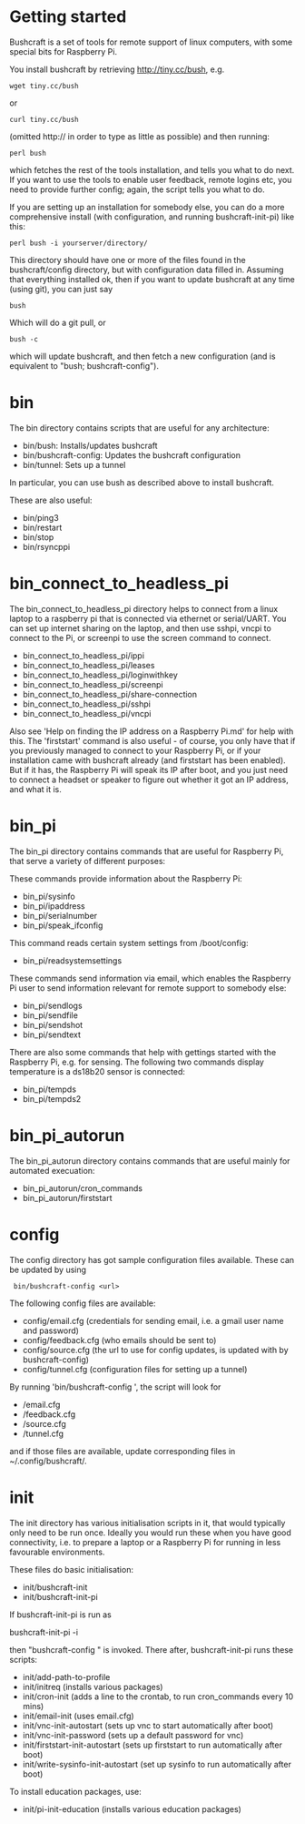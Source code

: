 Getting started
===============

Bushcraft is a set of tools for remote support of linux computers, with some special bits for Raspberry Pi.

You install bushcraft by retrieving http://tiny.cc/bush, e.g.

    wget tiny.cc/bush
or

    curl tiny.cc/bush

(omitted http:// in order to type as little as possible) and then running:

    perl bush
    
which fetches the rest of the tools installation, and tells you what to do next. If you want to use the tools to enable user feedback, remote logins etc, you need to provide further config; again, the script tells you what to do.

If you are setting up an installation for somebody else, you can do a more comprehensive install (with configuration, and running bushcraft-init-pi) like this:

    perl bush -i yourserver/directory/
   
This directory should have one or more of the files found in the bushcraft/config directory, but with configuration data filled in. Assuming that everything installed ok, then if you want to update bushcraft at any time (using git), you can just say

    bush
    
Which will do a git pull, or

    bush -c
    
which will update bushcraft, and then fetch a new configuration (and is equivalent to "bush; bushcraft-config").
    


bin
===

The bin directory contains scripts that are useful for any architecture:

- bin/bush: Installs/updates bushcraft
- bin/bushcraft-config: Updates the bushcraft configuration
- bin/tunnel: Sets up a tunnel

In particular, you can use bush as described above to install bushcraft.

These are also useful:
- bin/ping3
- bin/restart
- bin/stop
- bin/rsyncppi

bin_connect_to_headless_pi
==========================

The bin_connect_to_headless_pi directory helps to connect from a linux laptop to a raspberry pi 
that is connected via ethernet or serial/UART. You can set up internet sharing on the laptop, and then use
sshpi, vncpi to connect to the Pi, or screenpi to use the screen command to connect.

- bin_connect_to_headless_pi/ippi
- bin_connect_to_headless_pi/leases
- bin_connect_to_headless_pi/loginwithkey
- bin_connect_to_headless_pi/screenpi
- bin_connect_to_headless_pi/share-connection
- bin_connect_to_headless_pi/sshpi
- bin_connect_to_headless_pi/vncpi

Also see 'Help on finding the IP address on a Raspberry Pi.md' for help with this. The 'firststart' command is also useful - of course, you only have that if you previously managed to connect to your Raspberry Pi, or if your installation came with bushcraft already (and firststart has been enabled). But if it has, the Raspberry Pi will speak its IP after boot, and you just need to connect a headset or speaker to figure out whether it got an IP address, and what it is.

bin_pi
======

The bin_pi directory contains commands that are useful for Raspberry Pi, that serve a variety of different purposes:

These commands provide information about the Raspberry Pi:
- bin_pi/sysinfo
- bin_pi/ipaddress
- bin_pi/serialnumber
- bin_pi/speak_ifconfig

This command reads certain system settings from /boot/config:
- bin_pi/readsystemsettings

These commands send information via email, which enables the 
Raspberry Pi user to send information relevant for remote support to somebody else:
- bin_pi/sendlogs
- bin_pi/sendfile
- bin_pi/sendshot
- bin_pi/sendtext

There are also some commands that help with gettings started with the Raspberry Pi, e.g. for sensing.
The following two commands display temperature is a ds18b20 sensor is connected:
- bin_pi/tempds
- bin_pi/tempds2

bin_pi_autorun
==============

The bin_pi_autorun directory contains commands that are useful mainly for automated execuation:

- bin_pi_autorun/cron_commands
- bin_pi_autorun/firststart

config
======

The config directory has got sample configuration files available. These can be updated by using

     bin/bushcraft-config <url>

The following config files are available:

- config/email.cfg (credentials for sending email, i.e. a gmail user name and password)
- config/feedback.cfg (who emails should be sent to) 
- config/source.cfg (the url to use for config updates, is updated with <url> by bushcraft-config)
- config/tunnel.cfg (configuration files for setting up a tunnel)

By running 'bin/bushcraft-config <url>', the script will look for 

- <url>/email.cfg
- <url>/feedback.cfg
- <url>/source.cfg
- <url>/tunnel.cfg

and if those files are available, update corresponding files in ~/.config/bushcraft/.

init
====

The init directory has various initialisation scripts in it, that would typically only need to be run once. 
Ideally you would run these when you have good connectivity, i.e. to prepare a laptop or a Raspberry Pi
for running in less favourable environments.

These files do basic initialisation:
- init/bushcraft-init
- init/bushcraft-init-pi 

If bushcraft-init-pi is run as 

   bushcraft-init-pi -i <url>
   
then "bushcraft-config <url>" is invoked. There after, bushcraft-init-pi runs these scripts:

- init/add-path-to-profile
- init/initreq (installs various packages)
- init/cron-init (adds a line to the crontab, to run cron_commands every 10 mins)
- init/email-init (uses email.cfg)
- init/vnc-init-autostart (sets up vnc to start automatically after boot)
- init/vnc-init-password (sets up a default password for vnc)
- init/firststart-init-autostart (sets up firststart to run automatically after boot)
- init/write-sysinfo-init-autostart (set up sysinfo to run automatically after boot)

To install education packages, use:
- init/pi-init-education (installs various education packages)
